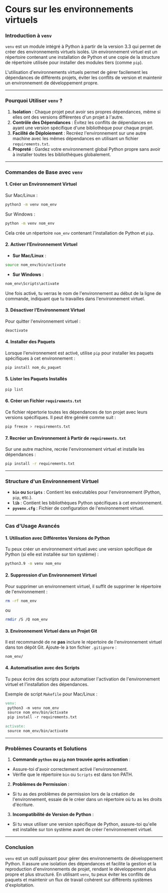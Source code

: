 # Cours sur les environnements virtuels

### Introduction à `venv`

`venv` est un module intégré à Python à partir de la version 3.3 qui permet de créer des environnements virtuels isolés. Un environnement virtuel est un répertoire contenant une installation de Python et une copie de la structure de répertoire utilisée pour installer des modules tiers (comme `pip`).

L'utilisation d'environnements virtuels permet de gérer facilement les dépendances de différents projets, éviter les conflits de version et maintenir un environnement de développement propre.

---

### Pourquoi Utiliser `venv` ?

1. **Isolation** : Chaque projet peut avoir ses propres dépendances, même si elles ont des versions différentes d'un projet à l'autre.
2. **Contrôle des Dépendances** : Évitez les conflits de dépendances en ayant une version spécifique d'une bibliothèque pour chaque projet.
3. **Facilité de Déploiement** : Recréez l'environnement sur une autre machine avec les mêmes dépendances en utilisant un fichier `requirements.txt`.
4. **Propreté** : Gardez votre environnement global Python propre sans avoir à installer toutes les bibliothèques globalement.

---

### Commandes de Base avec `venv`

#### 1. **Créer un Environnement Virtuel**
Sur Mac/Linux :
```bash
python3 -m venv nom_env
```
Sur Windows :
```bash
python -m venv nom_env
```
Cela crée un répertoire `nom_env` contenant l'installation de Python et `pip`.

#### 2. **Activer l’Environnement Virtuel**
- **Sur Mac/Linux** :
 ```bash
 source nom_env/bin/activate
 ```
- **Sur Windows** :
 ```bash
 nom_env\Scripts\activate
 ```

Une fois activé, tu verras le nom de l'environnement au début de la ligne de commande, indiquant que tu travailles dans l'environnement virtuel.

#### 3. **Désactiver l’Environnement Virtuel**
Pour quitter l'environnement virtuel :
```bash
deactivate
```

#### 4. **Installer des Paquets**
Lorsque l'environnement est activé, utilise `pip` pour installer les paquets spécifiques à cet environnement :
```bash
pip install nom_du_paquet
```

#### 5. **Lister les Paquets Installés**
```bash
pip list
```

#### 6. **Créer un Fichier `requirements.txt`**
Ce fichier répertorie toutes les dépendances de ton projet avec leurs versions spécifiques. Il peut être généré comme suit :
```bash
pip freeze > requirements.txt
```

#### 7. **Recréer un Environnement à Partir de `requirements.txt`**
Sur une autre machine, recrée l'environnement virtuel et installe les dépendances :
```bash
pip install -r requirements.txt
```

---

### Structure d'un Environnement Virtuel

- **`bin` ou `Scripts`** : Contient les exécutables pour l'environnement (Python, `pip`, etc.).
- **`lib`** : Contient les bibliothèques Python spécifiques à cet environnement.
- **`pyvenv.cfg`** : Fichier de configuration de l'environnement virtuel.

---

### Cas d'Usage Avancés

#### 1. **Utilisation avec Différentes Versions de Python**
Tu peux créer un environnement virtuel avec une version spécifique de Python (si elle est installée sur ton système) :
```bash
python3.9 -m venv nom_env
```

#### 2. **Suppression d’un Environnement Virtuel**
Pour supprimer un environnement virtuel, il suffit de supprimer le répertoire de l'environnement :
```bash
rm -rf nom_env
```
ou
```bash
rmdir /S /Q nom_env
```

#### 3. **Environnement Virtuel dans un Projet Git**
Il est recommandé de ne **pas** inclure le répertoire de l'environnement virtuel dans ton dépôt Git. Ajoute-le à ton fichier `.gitignore` :
```
nom_env/
```

#### 4. **Automatisation avec des Scripts**
Tu peux écrire des scripts pour automatiser l'activation de l'environnement virtuel et l'installation des dépendances.

Exemple de script `Makefile` pour Mac/Linux :
```makefile
venv:
 python3 -m venv nom_env
 source nom_env/bin/activate
 pip install -r requirements.txt

activate:
 source nom_env/bin/activate
```

---

### Problèmes Courants et Solutions

1. **Commande `python` ou `pip` non trouvée après activation** :
 - Assure-toi d'avoir correctement activé l'environnement.
 - Vérifie que le répertoire `bin` ou `Scripts` est dans ton PATH.

2. **Problèmes de Permission** :
 - Si tu as des problèmes de permission lors de la création de l'environnement, essaie de le créer dans un répertoire où tu as les droits d'écriture.

3. **Incompatibilité de Version de Python** :
 - Si tu veux utiliser une version spécifique de Python, assure-toi qu'elle est installée sur ton système avant de créer l'environnement virtuel.

---

### Conclusion

`venv` est un outil puissant pour gérer des environnements de développement Python. Il assure une isolation des dépendances et facilite la gestion et la reproduction d'environnements de projet, rendant le développement plus propre et plus structuré. En utilisant `venv`, tu peux éviter les conflits de paquets et maintenir un flux de travail cohérent sur différents systèmes d'exploitation.